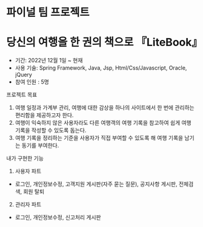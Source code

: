 # 파이널 팀 프로젝트
# 당신의 여행을 한 권의 책으로 『LiteBook』
- 기간: 2022년 12월 1일 ~ 현재
- 사용 기술: Spring Framework, Java, Jsp, Html/Css/Javascript, Oracle, jQuery
- 참여 인원 : 5명

프로젝트 목표 
1. 여행 일정과 가계부 관리, 여행에 대한 감상을 하나의 사이트에서 한 번에 관리하는 편리함을 제공하고자 한다.
2. 여행이 익숙하지 않은 사용자라도 다른 여행객의 여행 기록을 참고하여 쉽게 여행 기록을 작성할 수 있도록 돕는다.
3. 여행 기록을 정리하는 기준을 사용자가 직접 부여할 수 있도록 해 여행 기록을 남기는 동기를 부여한다.

내가 구현한 기능
1. 사용자 파트
- 로그인, 개인정보수정, 고객지원 게시판(자주 묻는 질문), 공지사항 게시판, 전체검색, 회원 탈퇴
2. 관리자 파트
- 로그인, 개인정보수정, 신고처리 게시판
